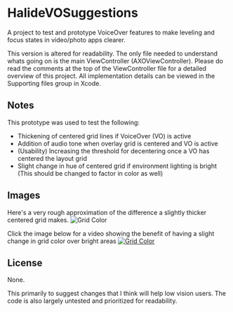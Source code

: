 HalideVOSuggestions
===


A project to test and prototype VoiceOver features to make leveling and focus states in video/photo apps clearer.

This version is altered for readability. The only file needed to understand whats going on is the main ViewController (AXOViewController). Please do read the comments at the top of the ViewController file for a detailed overview of this project. All implementation details can be viewed in the Supporting files group in Xcode.

## Notes

This prototype was used to test the following:

- Thickening of centered grid lines if VoiceOver (VO) is active
- Addition of audio tone when overlay grid is centered and VO is active
- (Usability) Increasing the threshold for decentering once a VO has centered the layout grid
- Slight change in hue of centered grid if environment lighting is bright (This should be changed to factor in color as well)

## Images

Here's a very rough approximation of the difference a slightly thicker centered grid makes.
![Grid Color](https://i.imgur.com/WbVXp1f.png)

Click the image below for a video showing the benefit of having a slight change in grid color over bright areas
[![Grid Color](https://i.imgur.com/Pv05hjo.png)](https://streamable.com/42h1w)


## License

None. 

This primarily to suggest changes that I think will help low vision users. The code is also largely untested and prioritized for readability.